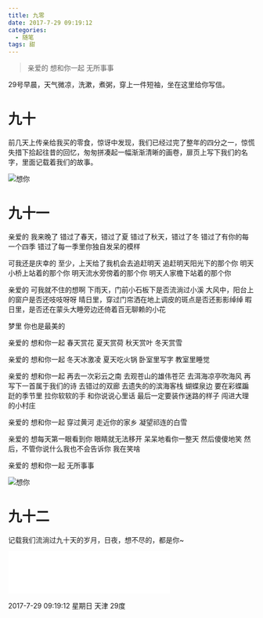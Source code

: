 ```yaml
---
title: 九零
date: 2017-7-29 09:19:12
categories:
  - 随笔
tags: 甜
---
```


> 亲爱的
> 想和你一起
> 无所事事

29号早晨，天气微凉，洗漱，煮粥，穿上一件短袖，坐在这里给你写信。

# 九十

前几天上传亲给我买的零食，惊讶中发现，我们已经过完了整年的四分之一，惊慌失措下拾起往昔的回忆，匆匆拼凑起一幅渐渐清晰的画卷，扉页上写下我们的名字，里面记载着我们的故事。

![想你](/imgs/1501298417723.jpg)

# 九十一

亲爱的
我来晚了
错过了春天，错过了夏
错过了秋天，错过了冬
错过了有你的每一个四季
错过了每一季里你独自发呆的模样

可我还是庆幸的
至少，上天给了我机会去追赶明天
追赶明天阳光下的那个你
明天小桥上站着的那个你
明天流水旁傍着的那个你
明天人家檐下站着的那个你

亲爱的
可我就不住的想啊
下雨天，门前小石板下是否流淌过小溪
大风中，阳台上的窗户是否还吱吱呀呀
晴日里，穿过门帘洒在地上调皮的斑点是否还影影绰绰
暇日里，是否还在蒙头大睡旁边还倚着百无聊赖的小花

梦里
你也是最美的

亲爱的
想和你一起
春天赏花
夏天赏荷
秋天赏叶
冬天赏雪

亲爱的
想和你一起
冬天冰激凌
夏天吃火锅
卧室里写字
教室里睡觉

亲爱的
想和你一起
再去一次彩云之南
去观苍山的雄伟苍茫
去洱海凉亭吹海风
再写下一首属于我们的诗
去错过的双廊
去遗失的的滨海客栈
蝴蝶泉边
要在彩蝶蹁跹的季节里
拉你软软的手
和你说说心里话
最后一定要装作迷路的样子
闯进大理的小村庄

亲爱的
想和你一起
穿过黄河
走近你的家乡
凝望祁连的白雪

亲爱的
想每天第一眼看到你
眼睛就无法移开
呆呆地看你一整天
然后傻傻地笑
然后，不管你说什么我也不会告诉你
我在笑啥

亲爱的
想和你一起
无所事事

![想你](/imgs/1501298595409.jpg)

# 九十二

记载我们流淌过九十天的岁月，日夜，想不尽的，都是你~

<iframe frameborder="no" border="0" marginwidth="0" marginheight="0" width=330 height=86 src="//music.163.com/outchain/player?type=2&id=5296272&auto=1&height=66"></iframe>

2017-7-29 09:19:12 星期日 天津 29度